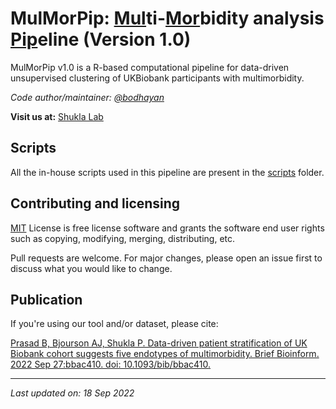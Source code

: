 # MulMorPip: <ins>Mul</ins>ti-<ins>Mor</ins>bidity analysis <ins>Pip</ins>eline (Version 1.0)

MulMorPip v1.0 is a R-based computational pipeline for data-driven unsupervised clustering of UKBiobank participants with multimorbidity.

*Code author/maintainer: [@bodhayan](https://github.com/bodhayan)*

**Visit us at:** [Shukla Lab](https://shuklalab.github.io/)

## Scripts

All the in-house scripts used in this pipeline are present in the [scripts](https://github.com/ShuklaLab/MulMorPip/tree/main/scripts) folder.

## Contributing and licensing
[MIT](https://choosealicense.com/licenses/mit/) License is free license software and grants the software end user rights such as copying, modifying, merging, distributing, etc.

Pull requests are welcome. For major changes, please open an issue first to discuss what you would like to change.

## Publication

If you're using our tool and/or dataset, please cite:

[Prasad B,  Bjourson AJ, Shukla P. Data-driven patient stratification of UK Biobank cohort suggests five endotypes of multimorbidity. Brief Bioinform. 2022 Sep 27:bbac410. doi: 10.1093/bib/bbac410.](https://doi.org/10.1093/bib/bbac410)

***
*Last updated on: 18 Sep 2022*
